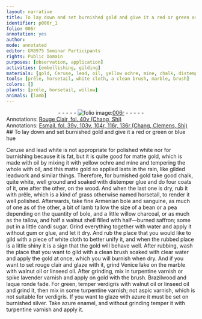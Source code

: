 ```yaml
---
layout: narrative
title: To lay down and set burnished gold and give it a red or green or blue hue
identifier: p006r_1
folio: 006r
annotation: yes
author:
mode: annotated
editor: GR8975 Seminar Participants
rights: Public Domain
purposes: [observation, application]
activities: [embellishing, gilding]
materials: [gold, Ceruse, lead, oil, yellow ochre, mine, chalk, distemper glue, wood, Armenian bole, sanguine, lamb tallow, bole, willow charcoal, tallow, saffron, candi sugar, water, gum, glue, rouge clair, Venice lake, marble, walnut oil, linseed oil, turpentine, spike lavender, Brazilwood, laque ronde, verdigris, aspic, azure, silver, azure enamel]
tools: [prêle, horsetail, white cloth, a clean brush, marble, brush]
colors: []
plants: [prêle, horsetail, willow]
animals: [lamb]
---
```


 <div class="folio" align="center">- - - - - <a href="http://gallica.bnf.fr/ark:/12148/btv1b10500001g/f17.image" target="_blank"><img src="https://cu-mkp.github.io/GR8975-edition/assets/photo-icon.png" alt="folio image: " style="display:inline-block; margin-bottom:-3px;"/>006r</a> - - - - - </div> <div class="annotation" align="left">Annotations:
<a href="https://drive.google.com/drive/folders/0BwJi-u8sfkVDWm03YUhIbEltRHM" target="_blank">Rouge Clair, fol. 40v (Chang, Shi)</a>
 </div> <div class="annotation" align="left">Annotations:
<a href="https://drive.google.com/drive/folders/0BwJi-u8sfkVDYVR5NE9zV1BfTUE" target="_blank">Esmail, fol. 39v, 103v, 104r, 116r, 136r (Chang, Clemens, Shi)</a>
 </div> 
## To lay down and set <span class="material_format">burnished <span class="material">gold</span></span> and give it a red or green or blue hue

 
 <span class="activity"></span> <span class="activity"></span> <span class="material">Ceruse</span> and <span class="material_format"><span class="material">lead</span> white</span> is not appropriate for polished white nor for burnishing because it is fat, but it is quite good for <span class="material_format">matte <span class="material">gold</span></span>, which is made with <span class="material">oil</span> by mixing it with <span class="material">yellow ochre</span> and <span class="material">mine</span> and tempering the whole with <span class="material">oil</span>, and this <span class="material_format">matte <span class="material">gold</span></span> so applied lasts in the rain, like gilded leadwork and similar things. Therefore, for <span class="material_format">burnished <span class="material">gold</span></span> take <span class="material_format">good <span class="material">chalk</span>, quite white, well ground</span> and soaked with <span class="material">distemper glue</span> and do <span class="unit">four</span> coats of it, one after the other, on the <span class="material">wood</span>. And when the last one is dry, rub it with <span class="tool"><span class="plant">prêle</span></span>, which is a kind of grass otherwise named <span class="tool"><span class="plant">horsetail</span></span>, to render it well polished. Afterwards, take <span class="material_format">fine <span class="material"><span class="place">Armenian</span> bole</span></span> and <span class="material">sanguine</span>, <span class="unit">as much of one as of the other</span>, a bit of <span class="material"><span class="animal">lamb</span> tallow</span> <span class="unit">the size of a bean or a pea</span> depending on the quantity of <span class="material">bole</span>, and <span class="unit">a little</span> <span class="material"><span class="plant">willow</span> charcoal</span>, or <span class="unit">as much as</span> the <span class="material">tallow</span>, and <span class="unit">half a walnut shell</span> filled with <span class="material_format">half—burned <span class="material">saffron</span></span>; some put in <span class="unit">a little</span> <span class="material">candi sugar</span>. Grind everything together with <span class="material">water</span> and apply it without <span class="material">gum</span> or <span class="material">glue</span>, and let it dry. And rub the place that you would like to gild with a piece of <span class="tool">white cloth</span> to better unify it, and when the rubbed place is a little shiny it is a sign that the <span class="material">gold</span> will behave well. After rubbing, wash the place that you want to gild with <span class="tool">a clean brush</span> soaked with <span class="material_format">clear <span class="material">water</span></span> and apply the <span class="material">gold</span> at once, which you will burnish when dry. And if you want to set <span class="material"><span class="foreign">rouge clair</span></span> and glaze with it, grind <span class="material"><span class="place">Venice</span> lake</span> on the <span class="tool"><span class="material">marble</span></span> with <span class="material">walnut oil</span> or <span class="material">linseed oil</span>. After grinding, mix in <span class="material_format"><span class="material">turpentine</span> varnish</span> or <span class="material_format"><span class="material">spike lavender</span> varnish</span> and apply on <span class="material">gold</span> with the <span class="tool">brush</span>. <span class="material">Brazilwood</span> and <span class="material"><span class="foreign">laque ronde</span></span> fade. For green, temper <span class="material">verdigris</span> with <span class="material">walnut oil</span> or <span class="material">linseed oil</span> and grind it, then mix in some <span class="material_format"><span class="material">turpentine</span> varnish</span>; not <span class="material_format"><span class="material">aspic</span> varnish</span>, which is not suitable for <span class="material">verdigris</span>. If you want to glaze with <span class="material">azure</span> it must be set on <span class="material_format">burnished <span class="material">silver</span></span>. Take <span class="material">azure enamel</span>, and without grinding temper it with <span class="material_format"><span class="material">turpentine</span> varnish</span> and apply it. 
 